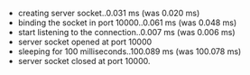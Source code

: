  * creating server socket..0.031 ms (was 0.020 ms)
 * binding the socket in port 10000..0.061 ms (was 0.048 ms)
 * start listening to the connection..0.007 ms (was 0.006 ms)
 * server socket opened at port 10000
 * sleeping for 100 milliseconds..100.089 ms (was 100.078 ms)
 * server socket closed at port 10000.
